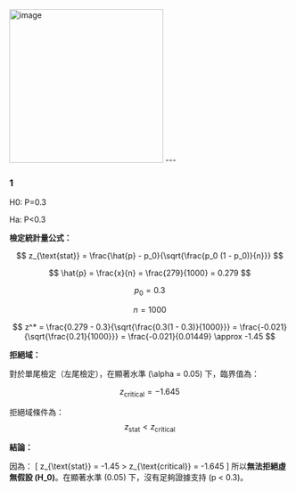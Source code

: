 <img width="276" alt="image" src="https://github.com/user-attachments/assets/a0dce2d9-cf68-4809-9fda-68e06f5588bf">
---

### 1

H0: P=0.3

Ha: P<0.3

**檢定統計量公式：**

$$
z_{\text{stat}} = \frac{\hat{p} - p_0}{\sqrt{\frac{p_0 (1 - p_0)}{n}}}
$$

$$
\hat{p} = \frac{x}{n} = \frac{279}{1000} = 0.279
$$

$$
p_0 = 0.3
$$

$$
n = 1000
$$

$$
z^* = \frac{0.279 - 0.3}{\sqrt{\frac{0.3(1 - 0.3)}{1000}}} 
= \frac{-0.021}{\sqrt{\frac{0.21}{1000}}} 
= \frac{-0.021}{0.01449} \approx -1.45
$$

**拒絕域：**

對於單尾檢定（左尾檢定），在顯著水準 \(\alpha = 0.05\) 下，臨界值為：

$$
z_{\text{critical}} = -1.645
$$

拒絕域條件為：
$$
z_{\text{stat}} < z_{\text{critical}}
$$

**結論：**

因為：
\[
z_{\text{stat}} = -1.45 > z_{\text{critical}} = -1.645
\]
所以**無法拒絕虛無假設 \(H_0\)**。在顯著水準 \(0.05\) 下，沒有足夠證據支持 \(p < 0.3\)。

